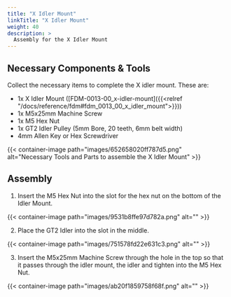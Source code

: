 ```yaml
---
title: "X Idler Mount"
linkTitle: "X Idler Mount"
weight: 40
description: >
  Assembly for the X Idler Mount
---
```


## Necessary Components & Tools

Collect the necessary items to complete the X idler mount. These are:

* 1x X Idler Mount ([FDM-0013-00_x-idler-mount]({{<relref "/docs/reference/fdm#fdm_0013_00_x_idler_mount">}}))
* 1x M5x25mm Machine Screw
* 1x M5 Hex Nut
* 1x GT2 Idler Pulley (5mm Bore, 20 teeth, 6mm belt width)
* 4mm Allen Key or Hex Screwdriver

{{< container-image path="images/652658020ff787d5.png" alt="Necessary Tools and Parts to assemble the X Idler Mount" >}}

## Assembly

1. Insert the M5 Hex Nut into the slot for the hex nut on the bottom of the Idler Mount.

{{< container-image path="images/9531b8ffe97d782a.png" alt="" >}}

2. Place the GT2 Idler into the slot in the middle.

{{< container-image path="images/751578fd22e631c3.png" alt="" >}}

3. Insert the M5x25mm Machine Screw through the hole in the top so that it passes through the idler mount, the idler and tighten into the M5 Hex Nut.

{{< container-image path="images/ab20f1859758f68f.png" alt="" >}}

